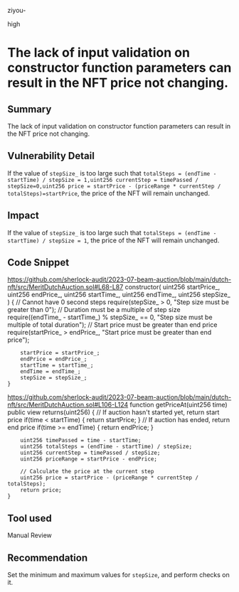 ziyou-

high

# The lack of input validation on constructor function parameters can result in the NFT price not changing.

## Summary
The lack of input validation on constructor function parameters can result in the NFT price not changing.

## Vulnerability Detail
If the value of `stepSize_` is too large such that `totalSteps = (endTime - startTime) / stepSize = 1,uint256 currentStep = timePassed / stepSize=0,uint256 price = startPrice - (priceRange * currentStep / totalSteps)=startPrice`, the price of the NFT will remain unchanged.

## Impact
If the value of `stepSize_` is too large such that `totalSteps = (endTime - startTime) / stepSize = 1`, the price of the NFT will remain unchanged.

## Code Snippet
https://github.com/sherlock-audit/2023-07-beam-auction/blob/main/dutch-nft/src/MeritDutchAuction.sol#L68-L87
    constructor(
        uint256 startPrice_,
        uint256 endPrice_,
        uint256 startTime_,
        uint256 endTime_,
        uint256 stepSize_
    ) { 
        // Cannot have 0 second steps
        require(stepSize_ > 0, "Step size must be greater than 0");
        // Duration must be a multiple of step size
        require((endTime_ - startTime_) % stepSize_ == 0, "Step size must be multiple of total duration");
        // Start price must be greater than end price
        require(startPrice_ > endPrice_, "Start price must be greater than end price");

        startPrice = startPrice_;
        endPrice = endPrice_;
        startTime = startTime_;
        endTime = endTime_;
        stepSize = stepSize_;
    }

https://github.com/sherlock-audit/2023-07-beam-auction/blob/main/dutch-nft/src/MeritDutchAuction.sol#L106-L124
    function getPriceAt(uint256 time) public view returns(uint256) {
        // If auction hasn't started yet, return start price
        if(time < startTime) {
            return startPrice;
        }
        // If auction has ended, return end price
        if(time >= endTime) {
            return endPrice;
        }

        uint256 timePassed = time - startTime;
        uint256 totalSteps = (endTime - startTime) / stepSize;
        uint256 currentStep = timePassed / stepSize;
        uint256 priceRange = startPrice - endPrice;

        // Calculate the price at the current step
        uint256 price = startPrice - (priceRange * currentStep / totalSteps);
        return price;
    }


## Tool used

Manual Review

## Recommendation
Set the minimum and maximum values for `stepSize`, and perform checks on it.
